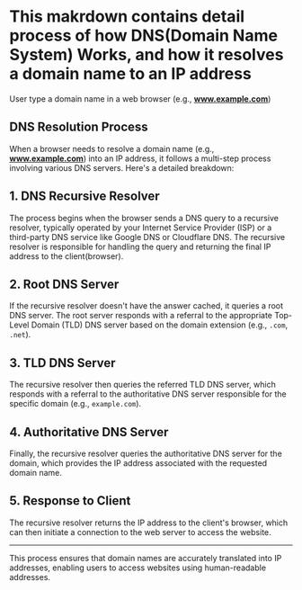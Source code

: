 # This makrdown contains detail process of how DNS(Domain Name System) Works, and how it resolves a domain name to an IP address


User type a domain name in a web browser (e.g., **www.example.com**)

## DNS Resolution Process
When a browser needs to resolve a domain name (e.g., **www.example.com**) into an IP address, it follows a multi-step process involving various DNS servers. Here's a detailed breakdown:

## 1. DNS Recursive Resolver
The process begins when the browser sends a DNS query to a recursive resolver, typically operated by your Internet Service Provider (ISP) or a third-party DNS service like Google DNS or Cloudflare DNS. The recursive resolver is responsible for handling the query and returning the final IP address to the client(browser).


## 2. Root DNS Server
If the recursive resolver doesn't have the answer cached, it queries a root DNS server. The root server responds with a referral to the appropriate Top-Level Domain (TLD) DNS server based on the domain extension (e.g., `.com`, `.net`).

## 3. TLD DNS Server
The recursive resolver then queries the referred TLD DNS server, which responds with a referral to the authoritative DNS server responsible for the specific domain (e.g., `example.com`).

## 4. Authoritative DNS Server
Finally, the recursive resolver queries the authoritative DNS server for the domain, which provides the IP address associated with the requested domain name. 

## 5. Response to Client
The recursive resolver returns the IP address to the client's browser, which can then initiate a connection to the web server to access the website.

---
This process ensures that domain names are accurately translated into IP addresses, enabling users to access websites using human-readable addresses.